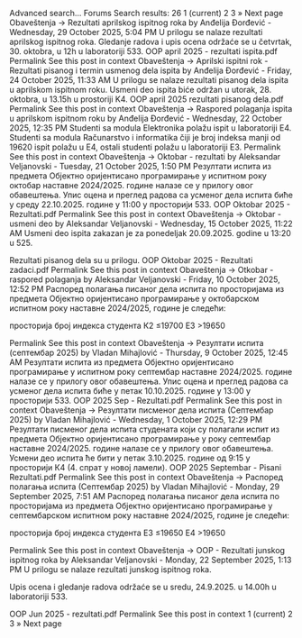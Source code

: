 Advanced search...
Forums
Search results: 26
1
(current)
2
3
»
Next page
Obaveštenja -> Rezultati aprilskog ispitnog roka
by Anđelija Đorđević - Wednesday, 29 October 2025, 5:04 PM
U prilogu se nalaze rezultati aprilskog ispitnog roka.
Gledanje radova i upis ocena održaće se u četvrtak, 30. oktobra, u 12h u laboratoriji 533.
OOP april 2025 - rezultati ispita.pdf
Permalink
See this post in context
Obaveštenja -> Aprilski ispitni rok - Rezultati pisanog i termin usmenog dela ispita
by Anđelija Đorđević - Friday, 24 October 2025, 11:33 AM
U prilogu se nalaze rezultati pisanog dela ispita u aprilskom ispitnom roku.
Usmeni deo ispita biće održan u utorak, 28. oktobra, u 13.15h u prostoriji K4.
OOP april 2025 rezultati pisanog dela.pdf
Permalink
See this post in context
Obaveštenja -> Raspored polaganja ispita u aprilskom ispitnom roku
by Anđelija Đorđević - Wednesday, 22 October 2025, 12:35 PM
Studenti sa modula Elektronika polažu ispit u laboratoriji E4.
Studenti sa modula Računarstvo i informatika čiji je broj indeksa manji od 19620 ispit polažu u E4, ostali studenti polažu u laboratoriji E3.
Permalink
See this post in context
Obaveštenja -> Oktobar - rezultati
by Aleksandar Veljanovski - Tuesday, 21 October 2025, 1:50 PM
Резултати испита из предмета Објектно оријентисано програмирање у испитном року октобар наставне 2024/2025. године налазе се у прилогу овог обавештења.
Упис оцена и преглед радова са усменог дела испита биће у среду 22.10.2025. године у 11:00 у просторији 533.
OOP Oktobar 2025 - Rezultati.pdf
Permalink
See this post in context
Obaveštenja -> Oktobar - usmeni deo
by Aleksandar Veljanovski - Wednesday, 15 October 2025, 11:22 AM
Usmeni deo ispita zakazan je za ponedeljak 20.09.2025. godine u 13:20 u 525.

Rezultati pisanog dela su u prilogu.
OOP Oktobar 2025 - Rezultati zadaci.pdf
Permalink
See this post in context
Obaveštenja -> Otkobar - raspored polaganja
by Aleksandar Veljanovski - Friday, 10 October 2025, 12:52 PM
Распоред полагања писаног дела испита по просторијама из предмета Објектно оријентисано програмирање у октобарском испитном року наставне 2024/2025, године је следећи:

  просторија 
  број индекса студента 
К2 ≤19700
Е3 >19650

Permalink
See this post in context
Obaveštenja -> Резултати испита (септембар 2025)
by Vladan Mihajlović - Thursday, 9 October 2025, 12:45 AM
Резултати испита из предмета Објектно оријентисано програмирање у испитном року септембар наставне 2024/2025. године налазе се у прилогу овог обавештења.
Упис оцена и преглед радова са усменог дела испита биће у петак 10.10.2025. године у 13:00 у просторији 533.
OOP 2025 Sep - Rezultati.pdf
Permalink
See this post in context
Obaveštenja -> Резултати писменог дела испита (Септембар 2025)
by Vladan Mihajlović - Wednesday, 1 October 2025, 12:29 PM
Резултати писменог дела испита студената који су полагали испит из предмета Објектно оријентисано програмирање у року септембар наставне 2024/2025. године налазе се у прилогу овог обавештења.
Усмени део испита ће бити у петак 3.10.2025. године од 9:15 у просторији К4 (4. спрат у новој ламели).
OOP 2025 Septembar - Pisani Rezultati.pdf
Permalink
See this post in context
Obaveštenja -> Распоред полагања испита (Септембар 2025)
by Vladan Mihajlović - Monday, 29 September 2025, 7:51 AM
Распоред полагања писаног дела испита по просторијама из предмета Објектно оријентисано програмирање у септембарском испитном року наставне 2024/2025, године је следећи:

  просторија 
  број индекса студента 
Е3 ≤19650
Е4 >19650
 


Permalink
See this post in context
Obaveštenja -> OOP - Rezultati junskog ispitnog roka
by Aleksandar Veljanovski - Monday, 22 September 2025, 1:13 PM
U prilogu se nalaze rezultati junskog ispitnog roka.

Upis ocena i gledanje radova održaće se u sredu, 24.9.2025. u 14.00h u laboratoriji 533.

OOP Jun 2025 - rezultati.pdf
Permalink
See this post in context
1
(current)
2
3
»
Next page